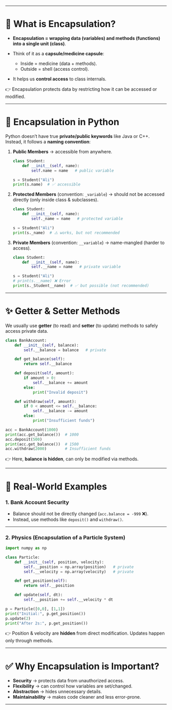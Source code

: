 
---

# 🔑 **What is Encapsulation?**

* **Encapsulation = wrapping data (variables) and methods (functions) into a single unit (class)**.
* Think of it as a **capsule/medicine capsule**:

  * Inside = medicine (data + methods).
  * Outside = shell (access control).
* It helps us **control access** to class internals.

👉 Encapsulation protects data by restricting how it can be accessed or modified.

---

# 🐍 **Encapsulation in Python**

Python doesn’t have true **private/public keywords** like Java or C++.
Instead, it follows a **naming convention**:

1. **Public Members** → accessible from anywhere.

   ```python
   class Student:
       def __init__(self, name):
           self.name = name   # public variable

   s = Student("Ali")
   print(s.name)  # ✅ accessible
   ```

2. **Protected Members** (convention: `_variable`) → should not be accessed directly (only inside class & subclasses).

   ```python
   class Student:
       def __init__(self, name):
           self._name = name   # protected variable

   s = Student("Ali")
   print(s._name)  # ⚠️ works, but not recommended
   ```

3. **Private Members** (convention: `__variable`) → name-mangled (harder to access).

   ```python
   class Student:
       def __init__(self, name):
           self.__name = name   # private variable

   s = Student("Ali")
   # print(s.__name) ❌ Error
   print(s._Student__name)  # ✅ but possible (not recommended)
   ```

---

# ✨ **Getter & Setter Methods**

We usually use **getter** (to read) and **setter** (to update) methods to safely access private data.

```python
class BankAccount:
    def __init__(self, balance):
        self.__balance = balance   # private

    def get_balance(self):
        return self.__balance

    def deposit(self, amount):
        if amount > 0:
            self.__balance += amount
        else:
            print("Invalid deposit")

    def withdraw(self, amount):
        if 0 < amount <= self.__balance:
            self.__balance -= amount
        else:
            print("Insufficient funds")

acc = BankAccount(1000)
print(acc.get_balance())  # 1000
acc.deposit(500)
print(acc.get_balance())  # 1500
acc.withdraw(2000)        # Insufficient funds
```

👉 Here, **balance is hidden**, can only be modified via methods.

---

# 🎯 **Real-World Examples**

### 1. **Bank Account Security**

* Balance should not be directly changed (`acc.balance = -999` ❌).
* Instead, use methods like `deposit()` and `withdraw()`.

---

### 2. **Physics (Encapsulation of a Particle System)**

```python
import numpy as np

class Particle:
    def __init__(self, position, velocity):
        self.__position = np.array(position)   # private
        self.__velocity = np.array(velocity)   # private

    def get_position(self):
        return self.__position

    def update(self, dt):
        self.__position += self.__velocity * dt

p = Particle([0,0], [1,1])
print("Initial:", p.get_position())
p.update(2)
print("After 2s:", p.get_position())
```

👉 Position & velocity are **hidden** from direct modification. Updates happen only through methods.

---

# ✅ **Why Encapsulation is Important?**

* **Security** → protects data from unauthorized access.
* **Flexibility** → can control how variables are set/changed.
* **Abstraction** → hides unnecessary details.
* **Maintainability** → makes code cleaner and less error-prone.

---

